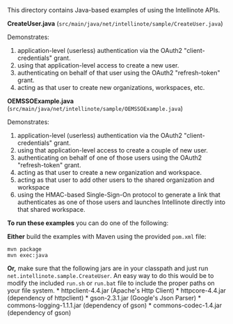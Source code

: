 This directory contains Java-based examples of using the Intellinote APIs.

**CreateUser.java** (`src/main/java/net/intellinote/sample/CreateUser.java`)

Demonstrates:

1. application-level (userless) authentication via the OAuth2 "client-credentials" grant.
2. using that application-level access to create a new user.
3. authenticating on behalf of that user using the OAuth2 "refresh-token" grant.
4. acting as that user to create new organizations, workspaces, etc.

**OEMSSOExample.java** (`src/main/java/net/intellinote/sample/OEMSSOExample.java`)

Demonstrates:

1. application-level (userless) authentication via the OAuth2 "client-credentials" grant.
2. using that application-level access to create a couple of new user.
3. authenticating on behalf of one of those users using the OAuth2 "refresh-token" grant.
4. acting as that user to create a new organization and workspace.
5. acting as that user to add other users to the shared organization and workspace
6. using the HMAC-based Single-Sign-On protocol to generate a link that authenticates as one of those users and launches Intellinote directly into that shared workspace.

**To run these examples** you can do one of the following:

**Either** build the examples with Maven using the provided `pom.xml` file:

```console
mvn package
mvn exec:java
```

**Or,** make sure that the following jars are in your classpath and just run `net.intellinote.sample.CreateUser`.  An easy way to do this would be to modify the included `run.sh` or `run.bat` file to include the proper paths on your file system.
	* 	httpclient-4.4.jar (Apache's Http Client)
 	* 	httpcore-4.4.jar (dependency of httpclient)
 	* 	gson-2.3.1.jar (Google's Json Parser)
 	* 	commons-logging-1.1.1.jar (dependency of gson)
 	* 	commons-codec-1.4.jar (dependency of gson)
